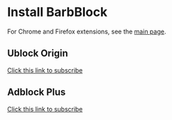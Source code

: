 # Install BarbBlock

For Chrome and Firefox extensions, see the [main page](https://ssl.bblck.me/).

## Ublock Origin

[Click this link to subscribe](ubo:subscribe?location=https://paulgb.github.io/BarbBlock/blacklists/ublock-origin.txt&title=BarbBlock) 

## Adblock Plus

[Click this link to subscribe](abp:subscribe?location=https://paulgb.github.io/BarbBlock/blacklists/adblock-plus.txt&title=BarbBlock)
